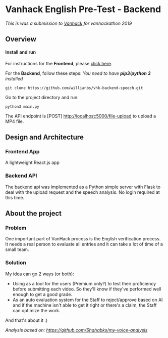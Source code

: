 # Vanhack English Pre-Test - Backend

_This is was a submission to [Vanhack](https://www.vanhack.com) for vanhackathon 2019_

## Overview

#### Install and run

For instructions for the **Frontend**, please [click here](https://github.com/willianbs/vhk-frontend-speech/).

For the **Backend**, follow these steps:
_You need to have **pip3**/**python 3** installed_

`git clone https://github.com/willianbs/vhk-backend-speech.git`

Go to the project directory and run:

`python3 main.py`

The API endpoint is [POST] <http://localhost:5000/file-upload> to upload a MP4 file.

## Design and Architecture

### Frontend App

A lightweight React.js app

### Backend API

The backend api was implemented as a Python simple server with Flask to deal with the upload request and the speech analysis. No login required at this time.

## About the project

### Problem

One important part of VanHack process is the English verification process.
It needs a real person to evaluate all entries and it can take a lot of time of a small team.

### Solution

My idea can go 2 ways (or both):

- Using as a tool for the users (Premium only?) to test their proficiency before submitting each video. So they'll know if they've performed well enough to get a good grade.
- As an auto evaluation system for the Staff to reject/approve based on AI and if the machine isn't able to get it right or there's a claim, the Staff can optimize the work.

And that's about it :)

_Analysis based on: <https://github.com/Shahabks/my-voice-analysis>_
